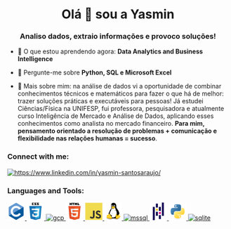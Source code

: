 <h1 align="center">Olá 👋 sou a Yasmin</h1>
<h3 align="center">Analiso dados, extraio informações e provoco soluções!</h3>

- 🌱 O que estou aprendendo agora: **Data Analytics and Business Intelligence**

- 💬 Pergunte-me sobre **Python, SQL e Microsoft Excel**

- 📄 Mais sobre mim: na análise de dados vi a oportunidade de combinar conhecimentos técnicos e matemáticos para fazer o que há de melhor: trazer soluções práticas e executáveis para pessoas! Já estudei Ciências/Física na UNIFESP, fui professora, pesquisadora e atualmente curso Inteligência de Mercado e Análise de Dados, aplicando esses conhecimentos como analista no mercado financeiro. **Para mim, pensamento orientado a resolução de problemas + comunicação e flexibilidade nas relações humanas = sucesso**. 

<h3 align="left">Connect with me:</h3>
<p align="left">
<a href="https://linkedin.com/in/https://www.linkedin.com/in/yasmin-santosaraujo/" target="blank"><img align="center" src="https://raw.githubusercontent.com/rahuldkjain/github-profile-readme-generator/master/src/images/icons/Social/linked-in-alt.svg" alt="https://www.linkedin.com/in/yasmin-santosaraujo/" height="30" width="40" /></a>

<h3 align="left">Languages and Tools:</h3>
<p align="left"> <a href="https://www.cprogramming.com/" target="_blank" rel="noreferrer"> <img src="https://raw.githubusercontent.com/devicons/devicon/master/icons/c/c-original.svg" alt="c" width="40" height="40"/> </a> <a href="https://www.w3schools.com/css/" target="_blank" rel="noreferrer"> <img src="https://raw.githubusercontent.com/devicons/devicon/master/icons/css3/css3-original-wordmark.svg" alt="css3" width="40" height="40"/> </a> <a href="https://cloud.google.com" target="_blank" rel="noreferrer"> <img src="https://www.vectorlogo.zone/logos/google_cloud/google_cloud-icon.svg" alt="gcp" width="40" height="40"/> </a> <a href="https://www.w3.org/html/" target="_blank" rel="noreferrer"> <img src="https://raw.githubusercontent.com/devicons/devicon/master/icons/html5/html5-original-wordmark.svg" alt="html5" width="40" height="40"/> </a> <a href="https://developer.mozilla.org/en-US/docs/Web/JavaScript" target="_blank" rel="noreferrer"> <img src="https://raw.githubusercontent.com/devicons/devicon/master/icons/javascript/javascript-original.svg" alt="javascript" width="40" height="40"/> </a> <a href="https://www.linux.org/" target="_blank" rel="noreferrer"> <img src="https://raw.githubusercontent.com/devicons/devicon/master/icons/linux/linux-original.svg" alt="linux" width="40" height="40"/> </a> <a href="https://www.microsoft.com/en-us/sql-server" target="_blank" rel="noreferrer"> <img src="https://www.svgrepo.com/show/303229/microsoft-sql-server-logo.svg" alt="mssql" width="40" height="40"/> </a> <a href="https://pandas.pydata.org/" target="_blank" rel="noreferrer"> <img src="https://raw.githubusercontent.com/devicons/devicon/2ae2a900d2f041da66e950e4d48052658d850630/icons/pandas/pandas-original.svg" alt="pandas" width="40" height="40"/> </a> <a href="https://www.python.org" target="_blank" rel="noreferrer"> <img src="https://raw.githubusercontent.com/devicons/devicon/master/icons/python/python-original.svg" alt="python" width="40" height="40"/> </a> <a href="https://www.sqlite.org/" target="_blank" rel="noreferrer"> <img src="https://www.vectorlogo.zone/logos/sqlite/sqlite-icon.svg" alt="sqlite" width="40" height="40"/> </a> </p>

<!---
araujosantos-yasmin/araujosantos-yasmin is a ✨ special ✨ repository because its `README.md` (this file) appears on your GitHub profile.
You can click the Preview link to take a look at your changes.
--->

